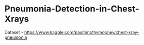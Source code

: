 # Pneumonia-Detection-in-Chest-Xrays

Dataset - https://www.kaggle.com/paultimothymooney/chest-xray-pneumonia
